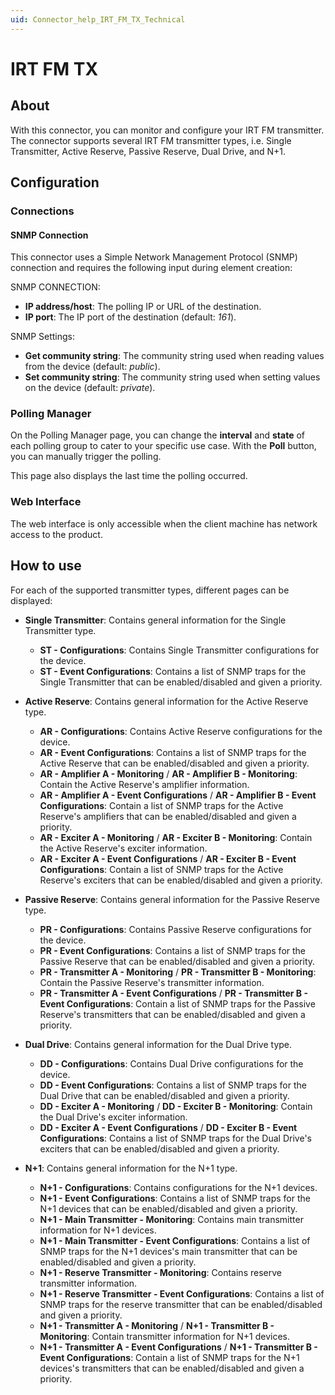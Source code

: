 ```yaml
---
uid: Connector_help_IRT_FM_TX_Technical
---
```


# IRT FM TX

## About

With this connector, you can monitor and configure your IRT FM transmitter. The connector supports several IRT FM transmitter types, i.e. Single Transmitter, Active Reserve, Passive Reserve, Dual Drive, and N+1.

## Configuration

### Connections

#### SNMP Connection

This connector uses a Simple Network Management Protocol (SNMP) connection and requires the following input during element creation:

SNMP CONNECTION:

- **IP address/host**: The polling IP or URL of the destination.
- **IP port**: The IP port of the destination (default: *161*).

SNMP Settings:

- **Get community string**: The community string used when reading values from the device (default: *public*).
- **Set community string**: The community string used when setting values on the device (default: *private*).

### Polling Manager

On the Polling Manager page, you can change the **interval** and **state** of each polling group to cater to your specific use case. With the **Poll** button, you can manually trigger the polling.

This page also displays the last time the polling occurred.

### Web Interface

The web interface is only accessible when the client machine has network access to the product.

## How to use

For each of the supported transmitter types, different pages can be displayed:

- **Single Transmitter**: Contains general information for the Single Transmitter type.

  - **ST - Configurations**: Contains Single Transmitter configurations for the device.
  - **ST - Event Configurations**: Contains a list of SNMP traps for the Single Transmitter that can be enabled/disabled and given a priority.

- **Active Reserve**: Contains general information for the Active Reserve type.

  - **AR - Configurations**: Contains Active Reserve configurations for the device.
  - **AR - Event Configurations**: Contains a list of SNMP traps for the Active Reserve that can be enabled/disabled and given a priority.
  - **AR - Amplifier A - Monitoring** / **AR - Amplifier B - Monitoring**: Contain the Active Reserve's amplifier information.
  - **AR - Amplifier A - Event Configurations** / **AR - Amplifier B - Event Configurations**: Contain a list of SNMP traps for the Active Reserve's amplifiers that can be enabled/disabled and given a priority.
  - **AR - Exciter A - Monitoring** / **AR - Exciter B - Monitoring**: Contain the Active Reserve's exciter information.
  - **AR - Exciter A - Event Configurations** / **AR - Exciter B - Event Configurations**: Contain a list of SNMP traps for the Active Reserve's exciters that can be enabled/disabled and given a priority.

- **Passive Reserve**: Contains general information for the Passive Reserve type.

  - **PR - Configurations**: Contains Passive Reserve configurations for the device.
  - **PR - Event Configurations**: Contains a list of SNMP traps for the Passive Reserve that can be enabled/disabled and given a priority.
  - **PR - Transmitter A - Monitoring** / **PR - Transmitter B - Monitoring**: Contain the Passive Reserve's transmitter information.
  - **PR - Transmitter A - Event Configurations** / **PR - Transmitter B - Event Configurations**: Contain a list of SNMP traps for the Passive Reserve's transmitters that can be enabled/disabled and given a priority.

- **Dual Drive**: Contains general information for the Dual Drive type.

  - **DD - Configurations**: Contains Dual Drive configurations for the device.
  - **DD - Event Configurations**: Contains a list of SNMP traps for the Dual Drive that can be enabled/disabled and given a priority.
  - **DD - Exciter A - Monitoring** / **DD - Exciter B - Monitoring**: Contain the Dual Drive's exciter information.
  - **DD - Exciter A - Event Configurations** / **DD - Exciter B - Event Configurations**: Contains a list of SNMP traps for the Dual Drive's exciters that can be enabled/disabled and given a priority.

- **N+1**: Contains general information for the N+1 type.

  - **N+1 - Configurations**: Contains configurations for the N+1 devices.
  - **N+1 - Event Configurations**: Contains a list of SNMP traps for the N+1 devices that can be enabled/disabled and given a priority.
  - **N+1 - Main Transmitter - Monitoring**: Contains main transmitter information for N+1 devices.
  - **N+1 - Main Transmitter - Event Configurations**: Contains a list of SNMP traps for the N+1 devices's main transmitter that can be enabled/disabled and given a priority.
  - **N+1 - Reserve Transmitter - Monitoring**: Contains reserve transmitter information.
  - **N+1 - Reserve Transmitter - Event Configurations**: Contains a list of SNMP traps for the reserve transmitter that can be enabled/disabled and given a priority.
  - **N+1 - Transmitter A - Monitoring** / **N+1 - Transmitter B - Monitoring**: Contain transmitter information for N+1 devices.
  - **N+1 - Transmitter A - Event Configurations** / **N+1 - Transmitter B - Event Configurations**: Contain a list of SNMP traps for the N+1 devices's transmitters that can be enabled/disabled and given a priority.
